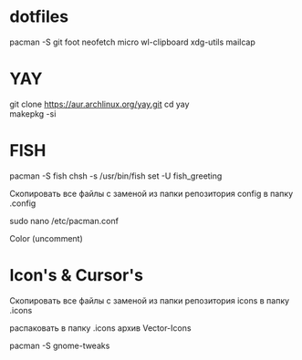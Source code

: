 # dotfiles

pacman -S git foot neofetch micro wl-clipboard xdg-utils mailcap

# YAY
git clone https://aur.archlinux.org/yay.git 
cd yay  
makepkg -si 

# FISH
pacman -S fish
chsh -s /usr/bin/fish
set -U fish_greeting

Скопировать все файлы с заменой из папки репозитория config  в папку .config

sudo nano /etc/pacman.conf

Color (uncomment)

# Icon's & Cursor's

Скопировать все файлы с заменой из папки репозитория icons в папку .icons

распаковать в папку .icons архив Vector-Icons

pacman -S gnome-tweaks
